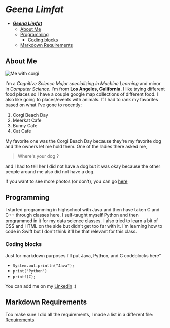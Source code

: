 # ***Geena Limfat***


- [***Geena Limfat***](#geena-limfat)
  - [About Me](#about-me)
  - [Programming](#programming)
    - [Coding blocks](#coding-blocks)
  - [Markdown Requirements](#markdown-requirements)

## About Me

![Me with corgi](../Desktop/CSE%20110/Github-Pages/photos/me_with_corgi.png)


I'm a *Cognitive Science Major specializing in Machine Learning* and minor in *Computer Science*. I'm from **Los Angeles, California.** I like trying different food places so I have a couple google map collections of different food. I also like going to places/events with animals. If I had to rank my favorites based on what I've gone to recently:
  1. Corgi Beach Day
  2. Meerkat Cafe
  3. Bunny Cafe
  4. Cat Cafe
   
My favorite one was the Corgi Beach Day because they're my favorite dog and the owners let me hold them. One of the ladies there asked me,

> Where's your dog ?


and I had to tell her I did not have a dog but it was okay because the other people around me also did not have a dog. 

If you want to see more photos (or don't), you can go [here](morePhotos.md)
  
## Programming
I started programming in highschool with Java and then have taken C and C++ through classes here. I self-taught myself Python and then programmed in it for my data science classes. I also tried to learn a bit of CSS and HTML on the side but didn't get too far with it. I'm  learning how to code in Swift but I don't think it'll be that relevant for this class. 

### Coding blocks
Just for markdown purposes I'll put Java, Python, and C codeblocks here"
- `System.out.println("Java");`
- `print('Python')`
- `printf(C);`

You can add me on my [Linkedin](www.linkedin.com/in/geena-limfat-7808312a7) :)  

## Markdown Requirements

Too make sure I did all the requirements, I made a list in a different file: [Requirements](markdownReqs.md)
